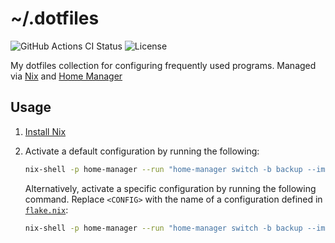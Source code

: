 # ~/.dotfiles

![GitHub Actions CI Status](https://img.shields.io/github/actions/workflow/status/jtrrll/dotfiles/ci.yaml?branch=main&logo=github&label=CI)
![License](https://img.shields.io/github/license/jtrrll/dotfiles?label=License)

My dotfiles collection for configuring frequently used programs. Managed via [Nix](https://nixos.org/) and [Home Manager](https://github.com/nix-community/home-manager)

## Usage

1. [Install Nix](https://zero-to-nix.com/start/install)
2. Activate a default configuration by running the following:

   ```sh
   nix-shell -p home-manager --run "home-manager switch -b backup --impure --flake github:jtrrll/dotfiles"
   ```

   Alternatively, activate a specific configuration by running the following command. Replace `<CONFIG>` with the name of a configuration defined in [`flake.nix`](flake.nix):

   ```sh
   nix-shell -p home-manager --run "home-manager switch -b backup --impure --flake github:jtrrll/dotfiles#<CONFIG>"
   ```

